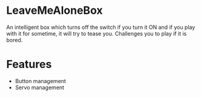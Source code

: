 # LeaveMeAloneBox
An intelligent box which turns off the switch if you turn it ON and if you play with it for sometime, it will try to tease you. Challenges you to play if it is bored.

# Features
* Button management
* Servo management
